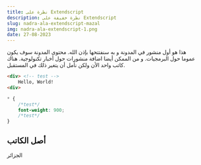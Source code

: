 ```yaml
---
title: نظرة على Extendscript
description: نظرة خفيفة على Extendscript
slug: nadra-ala-extendscript-mazal
img: nadra-ala-extendscript-1.png
date: 27-08-2023
---
```

هذا هو أول منشور في المدونة و به سنفتتحها بإذن الله. 
محتوى المدونة سوف يكون عموما حول البرمجيات. و من الممكن أيضا اضافة منشورات حول أخبار تكنولوجية.
هناك كاتب واحد الأن ولكن نأمل أن يتغير ذلك في المستقبل.

```html
<div> <!-- test -->
	Hello, World!
<div>
```

```css
* {
	/*test*/
	font-weight: 900;
	/*test*/
}
```

## أصل الكاتب
الجزائر